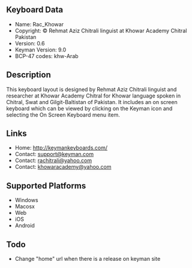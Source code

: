 Keyboard Data
-------------

* Name:           Rac_Khowar
* Copyright:      © Rehmat Aziz Chitrali linguist at Khowar Academy Chitral Pakistan
* Version:        0.6
* Keyman Version: 9.0
* BCP-47 codes:   khw-Arab

Description
-----------

This keyboard layout is designed by Rehmat Aziz Chitrali linguist and researcher at Khowar Academy Chitral for Khowar language spoken in Chitral, Swat and Gilgit-Baltistan of Pakistan. It includes 
an on screen keyboard which can be viewed by clicking on the Keyman icon 
and selecting the On Screen Keyboard menu item.   

Links
-----

 * Home:     <http://keymankeyboards.com/>
 * Contact:  support@keyman.com
 * Contact:  rachitrali@yahoo.com
 * Contact:  khowaracademy@yahoo.com


 
Supported Platforms
-------------------

 * Windows
 * Macosx
 * Web
 * iOS
 * Android

Todo
----

* Change "home" url when there is a release on keyman site

